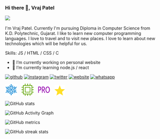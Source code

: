 ### Hi there 👋, Vraj Patel

![](https://pbs.twimg.com/media/E492qCoVkAADZzn?format=jpg&name=small)

I'm Vraj Patel. Currently I'm pursuing Diploma in Computer Science from K.D. Polytechnic, Gujarat. I like to learn new computer programming languages. I love to travel and to visit new places. I love to learn about new technologies which will be helpful for us.</p>

Skills: JS / HTML / CSS / C

- 🔭 I’m currently working on personal website 
- 🌱 I’m currently learning node.js / react  


[<img src='https://cdn.jsdelivr.net/npm/simple-icons@3.0.1/icons/github.svg' alt='github' height='40'>](https://github.com/vrajpatel01)  [<img src='https://cdn.jsdelivr.net/npm/simple-icons@3.0.1/icons/instagram.svg' alt='instagram' height='40'>](https://www.instagram.com/vraj30/)  [<img src='https://cdn.jsdelivr.net/npm/simple-icons@3.0.1/icons/twitter.svg' alt='twitter' height='40'>](https://twitter.com/VRAJPAT57505295)  [<img src='https://cdn.jsdelivr.net/npm/simple-icons@3.0.1/icons/icloud.svg' alt='website' height='40'>](lv-developer.online)  [<img src='https://cdn.jsdelivr.net/npm/simple-icons@3.0.1/icons/whatsapp.svg' alt='whatsapp' height='40'>](https://api.whatsapp.com/send?phone=916353108051&lang=en)  

<a href='https://archiveprogram.github.com/'><img src='https://raw.githubusercontent.com/acervenky/animated-github-badges/master/assets/acbadge.gif' width='40' height='40'></a> <a href='https://docs.github.com/en/developers'><img src='https://raw.githubusercontent.com/acervenky/animated-github-badges/master/assets/devbadge.gif' width='40' height='40'></a> <a href='https://github.com/pricing'><img src='https://raw.githubusercontent.com/acervenky/animated-github-badges/master/assets/pro.gif' width='40' height='40'></a> <a href='https://stars.github.com/'><img src='https://raw.githubusercontent.com/acervenky/animated-github-badges/master/assets/starbadge.gif' width='35' height='35'></a> 

![GitHub stats](https://github-readme-stats.vercel.app/api?username=vrajpatel01&show_icons=true)  

![GitHub Activity Graph](https://activity-graph.herokuapp.com/graph?username=vrajpatel01)  

![GitHub metrics](https://metrics.lecoq.io/vrajpatel01)  

![GitHub streak stats](https://github-readme-streak-stats.herokuapp.com/?user=vrajpatel01)  

